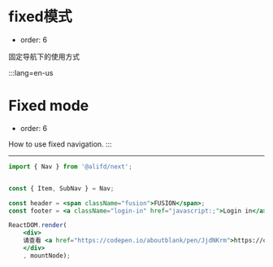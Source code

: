 # fixed模式

- order: 6

固定导航下的使用方式

:::lang=en-us
# Fixed mode

- order: 6

How to use fixed navigation.
:::

---

````jsx
import { Nav } from '@alifd/next';


const { Item, SubNav } = Nav;

const header = <span className="fusion">FUSION</span>;
const footer = <a className="login-in" href="javascript:;">Login in</a>;

ReactDOM.render(
    <div>
    请查看 <a href="https://codepen.io/aboutblank/pen/JjdNKrm">https://codepen.io/aboutblank/pen/JjdNKrm</a>
    </div>
    , mountNode);
````
